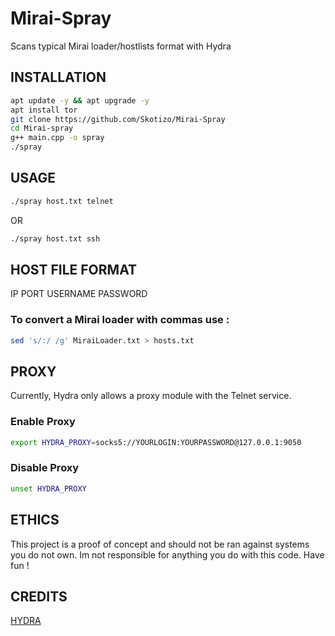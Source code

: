 # Mirai-Spray
Scans typical Mirai loader/hostlists format with Hydra

## INSTALLATION
```bash
apt update -y && apt upgrade -y
apt install tor
git clone https://github.com/Skotizo/Mirai-Spray
cd Mirai-spray
g++ main.cpp -o spray
./spray
```
## USAGE
```bash
./spray host.txt telnet

```
OR
```bash
./spray host.txt ssh

```
## HOST FILE FORMAT
IP PORT USERNAME PASSWORD
### To convert a Mirai loader with commas use : 
```bash
sed 's/:/ /g' MiraiLoader.txt > hosts.txt
```

## PROXY
Currently, Hydra only allows a proxy module with the Telnet service.
### Enable Proxy
```bash
export HYDRA_PROXY=socks5://YOURLOGIN:YOURPASSWORD@127.0.0.1:9050

```
### Disable Proxy
```bash
unset HYDRA_PROXY

```

## ETHICS
This project is a proof of concept and should not be ran against systems you do not own. Im not responsible for anything you do with this code. Have fun !

## CREDITS
[HYDRA](https://github.com/vanhauser-thc/thc-hydra)

